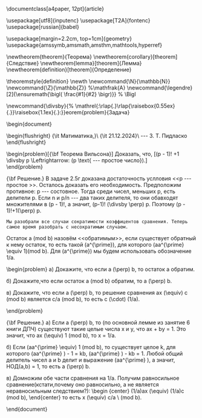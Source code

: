 \documentclass[a4paper, 12pt]{article}

\usepackage[utf8]{inputenc}
\usepackage[T2A]{fontenc}
\usepackage[russian]{babel}

\usepackage[margin=2.2cm, top=1cm]{geometry}
\usepackage{amssymb,amsmath,amsthm,mathtools,hyperref}

\newtheorem{theorem}{Теорема}
\newtheorem{corollary}[theorem]{Следствие}
\newtheorem{lemma}[theorem]{Лемма}
\newtheorem{definition}[theorem]{Определение}

\theoremstyle{definition}
\newth
\newcommand{\N}{\mathbb{N}}       \newcommand{\Z}{\mathbb{Z}}  %\mathfrak{A}
\newcommand{\legendre}[2]{\ensuremath{\bigl( \frac{#1}{#2} \bigr)}} % \Bigl

\newcommand{\divsby}{%
   \mathrel{\:\rlap{.}\rlap{\raisebox{0.55ex}{.}}\raisebox{1.1ex}{.}\:}}eorem{problem}{Задача}


\begin{document}

\begin{flushright}
  {\it Матиматика,}\\
  {\it 21.12.2024}\\
  --- З. Т. Пидласко
\end{flushright}




\begin{problem}[{\bf Теорема Вильсона}] Доказать, что,
 \[(p - 1)! +1 \divsby p \Leftrightarrow\: (p \text{ --- простое число}).\]                  
\end{problem}



   {\bf Решение.} В задаче 2.5г доказана достаточность услловия <<p --- простое >>. Осталось доказать его необходимость.
Предположим противное: p --- состовное. Тогда среди чисел, меньших p, есть делители p. Если n и p/n --- два таких делителя, то они обавходят множителями в (p - 1)!, а значит, (p-1)! \(\divsby \perp\) p. Поэтому (p - 1)!+1\(\perp\) p.  

    Мы разобрали все случаи сократимости коэффицентов сравнения. Теперь самое время разобрать с несократимым случаем.

   Остаток a (mod b) назовём <<обратимым>>, если существует обратный к нему остаток, то есть такой \(a^{\prime}\), для которого \(aa^{\prime} \equiv 1\)(mod b). Для \(a^{\prime}\) мы будем использовать обозначение 1/а.

   \begin{problem} а) Докажите, что если a \(\perp\) b, то остаток a обратим.

   б) Докажите,что если остаток a (mod b) обратим, то a \(\perp\) b.

   в) Докажите, что если a \(\perp\) b, то решение сравнения ax \(\equiv\) c (mod b) является c/a (mod b), то есть c \(\cdot\) (1/a).

\end{problem}

   {\bf Решение.} а) Если a \(\perp\) b, то (по основной лемме из занятие 6 книги ДПЧ) существуют такие целые числа x и y, что ax + by = 1. Это значит, что ax \(\equiv\) 1 (mod b), то x = 1/a.

   б) Если \(aa^{\prime} \equiv\) 1 (mod b), то существует целое k, для которого \(aa^{\prime} \) - 1 = kb, \(aa^{\prime} \) - kb = 1.
 Любой общий делитель чисел a и b делит и выражение \(aa^{\prime} \), а значит, НОД(a,b) = 1, то есть a \(\perp\) b.

   в) Домножим обе части сравнения на 1/a. Получим равносильное сравнение(кстати,почему оно равносильно, а не является неравносильным следствием?):
\begin {center}
  (1/a)ax \(\equiv\) (1/a)c (mod b),
\end{center}
то есть x \(\equiv\) c/a \ (mod b).


\end{document}

